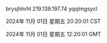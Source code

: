 brysjhhrhl 219.139.197.74 yqqlmgsycl

2024年 11月 01日 星期五 20:20:01 CST

2024年 11月 01日 星期五 12:20:01 GMT
